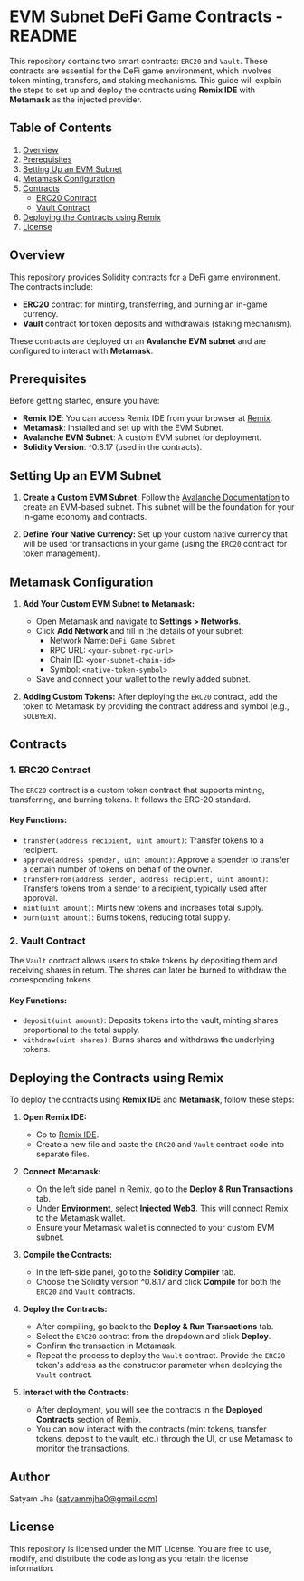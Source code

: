 # EVM Subnet DeFi Game Contracts - README

This repository contains two smart contracts: `ERC20` and `Vault`. These contracts are essential for the DeFi game environment, which involves token minting, transfers, and staking mechanisms. This guide will explain the steps to set up and deploy the contracts using **Remix IDE** with **Metamask** as the injected provider.

## Table of Contents
1. [Overview](#overview)
2. [Prerequisites](#prerequisites)
3. [Setting Up an EVM Subnet](#setting-up-an-evm-subnet)
4. [Metamask Configuration](#metamask-configuration)
5. [Contracts](#contracts)
    - [ERC20 Contract](#erc20-contract)
    - [Vault Contract](#vault-contract)
6. [Deploying the Contracts using Remix](#deploying-the-contracts-using-remix)
7. [License](#license)

## Overview

This repository provides Solidity contracts for a DeFi game environment. The contracts include:
- **ERC20** contract for minting, transferring, and burning an in-game currency.
- **Vault** contract for token deposits and withdrawals (staking mechanism).

These contracts are deployed on an **Avalanche EVM subnet** and are configured to interact with **Metamask**.

## Prerequisites

Before getting started, ensure you have:
- **Remix IDE**: You can access Remix IDE from your browser at [Remix](https://remix.ethereum.org/).
- **Metamask**: Installed and set up with the EVM Subnet.
- **Avalanche EVM Subnet**: A custom EVM subnet for deployment.
- **Solidity Version**: ^0.8.17 (used in the contracts).

## Setting Up an EVM Subnet

1. **Create a Custom EVM Subnet:**
   Follow the [Avalanche Documentation](https://docs.avax.network/) to create an EVM-based subnet. This subnet will be the foundation for your in-game economy and contracts.

2. **Define Your Native Currency:**
   Set up your custom native currency that will be used for transactions in your game (using the `ERC20` contract for token management).

## Metamask Configuration

1. **Add Your Custom EVM Subnet to Metamask:**
   - Open Metamask and navigate to **Settings > Networks**.
   - Click **Add Network** and fill in the details of your subnet:
     - Network Name: `DeFi Game Subnet`
     - RPC URL: `<your-subnet-rpc-url>`
     - Chain ID: `<your-subnet-chain-id>`
     - Symbol: `<native-token-symbol>`
   - Save and connect your wallet to the newly added subnet.

2. **Adding Custom Tokens:**
   After deploying the `ERC20` contract, add the token to Metamask by providing the contract address and symbol (e.g., `SOLBYEX`).

## Contracts

### 1. ERC20 Contract

The `ERC20` contract is a custom token contract that supports minting, transferring, and burning tokens. It follows the ERC-20 standard.

#### Key Functions:
- `transfer(address recipient, uint amount)`: Transfer tokens to a recipient.
- `approve(address spender, uint amount)`: Approve a spender to transfer a certain number of tokens on behalf of the owner.
- `transferFrom(address sender, address recipient, uint amount)`: Transfers tokens from a sender to a recipient, typically used after approval.
- `mint(uint amount)`: Mints new tokens and increases total supply.
- `burn(uint amount)`: Burns tokens, reducing total supply.

### 2. Vault Contract

The `Vault` contract allows users to stake tokens by depositing them and receiving shares in return. The shares can later be burned to withdraw the corresponding tokens.

#### Key Functions:
- `deposit(uint amount)`: Deposits tokens into the vault, minting shares proportional to the total supply.
- `withdraw(uint shares)`: Burns shares and withdraws the underlying tokens.

## Deploying the Contracts using Remix

To deploy the contracts using **Remix IDE** and **Metamask**, follow these steps:

1. **Open Remix IDE:**
   - Go to [Remix IDE](https://remix.ethereum.org/).
   - Create a new file and paste the `ERC20` and `Vault` contract code into separate files.

2. **Connect Metamask:**
   - On the left side panel in Remix, go to the **Deploy & Run Transactions** tab.
   - Under **Environment**, select **Injected Web3**. This will connect Remix to the Metamask wallet.
   - Ensure your Metamask wallet is connected to your custom EVM subnet.

3. **Compile the Contracts:**
   - In the left-side panel, go to the **Solidity Compiler** tab.
   - Choose the Solidity version ^0.8.17 and click **Compile** for both the `ERC20` and `Vault` contracts.

4. **Deploy the Contracts:**
   - After compiling, go back to the **Deploy & Run Transactions** tab.
   - Select the `ERC20` contract from the dropdown and click **Deploy**.
   - Confirm the transaction in Metamask.
   - Repeat the process to deploy the `Vault` contract. Provide the `ERC20` token's address as the constructor parameter when deploying the `Vault` contract.

5. **Interact with the Contracts:**
   - After deployment, you will see the contracts in the **Deployed Contracts** section of Remix.
   - You can now interact with the contracts (mint tokens, transfer tokens, deposit to the vault, etc.) through the UI, or use Metamask to monitor the transactions.

## Author
Satyam Jha (satyammjha0@gmail.com)

## License

This repository is licensed under the MIT License. You are free to use, modify, and distribute the code as long as you retain the license information.
